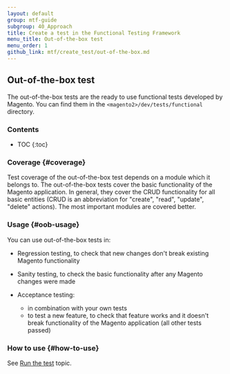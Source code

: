 ```yaml
---
layout: default
group: mtf-guide
subgroup: 40_Approach
title: Create a test in the Functional Testing Framework
menu_title: Out-of-the-box test
menu_order: 1
github_link: mtf/create_test/out-of-the-box.md
---
```


<h2>Out-of-the-box test</h2>

The out-of-the-box tests are the ready to use functional tests developed by Magento. You can find them in the `<magento2>/dev/tests/functional` directory.

<h3>Contents</h3>

* TOC
{:toc}

### Coverage {#coverage}

Test coverage of the out-of-the-box test depends on a module which it belongs to. The out-of-the-box tests cover the basic functionality of the Magento application. In general, they cover the CRUD functionality for all basic entities (CRUD is an abbreviation for "create", "read", "update", "delete" actions). The most important modules are covered better.

### Usage {#oob-usage}

You can use out-of-the-box tests in:

- Regression testing, to check that new changes don't break existing Magento functionality
    
- Sanity testing, to check the basic functionality after any Magento changes were made
    
- Acceptance testing: 
    - in combination with your own tests
    - to test a new feature, to check that feature works and it doesn't break functionality of the Magento application (all other tests passed)
 
### How to use {#how-to-use}

See [Run the test][] topic.

<!-- LINK DEFINITIONS -->

[Run the test]: {{site.gdeurl21}}mtf/mtf_quickstart/mtf_quickstart_runtest.html